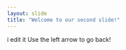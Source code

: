 ```yaml
---
layout: slide
title: "Welcome to our second slide!"
---
```

i edit it
Use the left arrow to go back!
